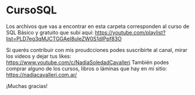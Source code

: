 # CursoSQL
Los archivos que vas a encontrar en esta carpeta corresponden al curso de SQL Básico y gratuito que subí aquí: https://youtube.com/playlist?list=PLD7eg3qMJCTGGAeI8uleZW0S1dIPpf83O

Si querés contribuir con mis proudcciones podes suscribirte al canal, mirar los videos y dejar tus likes: https://www.youtube.com/c/NadiaSoledadCavalleri
También podes comprar alguno de los cursos, libros o láminas que hay en mi sitio: https://nadiacavalleri.com.ar/

¡Muchas gracias!
